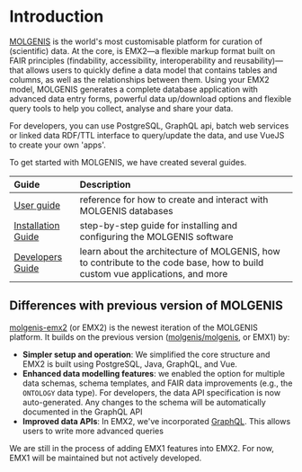 # Introduction

[MOLGENIS](http://molgenis.org) is the world's most customisable platform for curation of (scientific) data. At the core, is EMX2&mdash;a flexible markup format built on FAIR principles (findability, accessibility, interoperability and reusability)&mdash; that allows users to quickly define a data model that contains tables and columns, as well as the relationships between them. Using your EMX2 model, MOLGENIS generates a complete database application with advanced data entry forms, powerful data up/download options and flexible query tools to help you collect, analyse and share your data.

For developers, you can use PostgreSQL, GraphQL api, batch web services or linked data RDF/TTL interface to query/update the data, and use VueJS to create your own 'apps'.

To get started with MOLGENIS, we have created several guides.

| Guide | Description |
|:------|:-------------|
| [User guide](./use) | reference for how to create and interact with MOLGENIS databases |
| [Installation Guide](./run) | step-by-step guide for installing and configuring the MOLGENIS software |
| [Developers Guide](./dev) | learn about the architecture of MOLGENIS, how to contribute to the code base, how to build custom vue applications, and more |

## Differences with previous version of MOLGENIS

[molgenis-emx2](http://github.com/molgenis/molgenis-emx2) (or EMX2) is the newest iteration of the MOLGENIS platform. It builds on the previous version ([molgenis/molgenis](https://github.com/molgenis/molgenis), or EMX1) by:

- **Simpler setup and operation**: We simplified the core structure and EMX2 is built using PostgreSQL, Java, GraphQL, and Vue.
- **Enhanced data modelling features**: we enabled the option for multiple data schemas, schema templates, and FAIR data improvements (e.g., the `ONTOLOGY` data type). For developers, the data API specification is now auto-generated. Any changes to the schema will be automatically documented in the GraphQL API
- **Improved data APIs**: In EMX2, we've incorporated [GraphQL](https://graphql.org). This allows users to write more advanced queries

We are still in the process of adding EMX1 features into EMX2. For now, EMX1 will be maintained but not actively developed.
